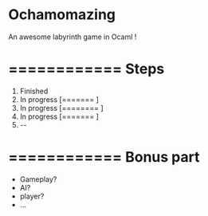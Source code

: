 Ochamomazing
============

An awesome labyrinth game in Ocaml !

============
Steps
============
1. Finished
2. In progress [=======  ]
3. In progress [======== ]
4. In progress [=======  ]
5. --

============
Bonus part
============
- Gameplay?
- AI?
- player?
- ...